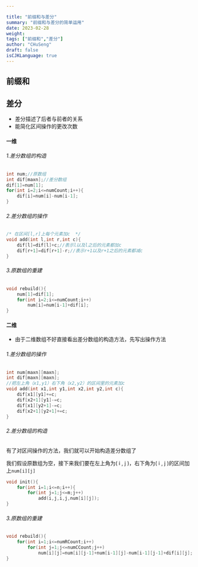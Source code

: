 ```yaml
---

title: "前缀和与差分"
summary: "前缀和与差分的简单运用"
date: 2023-02-28
weight: 
tags: ["前缀和","差分"]
author: "CHuSeng"
draft: false
isCJKLanguage: true
---
```


## 前缀和







## 差分

* 差分描述了后者与前者的关系
* 能简化区间操作的更改次数

#### 一维

###### 1.差分数组的构造

```c++
int num;//原数组
int dif[maxn];//差分数组
dif[1]=num[1];
for(int i=2;i<=numCount;i++){
    dif[i]=num[i]-num[i-1];
}

```

###### 2.差分数组的操作

```c++
/* 在区间[l,r]上每个元素加c  */
void add(int l,int r,int c){
    dif[l]=dif[l]+c;//表示l以及l之后的元素都加c
	dif[r+1]=dif[r+1]-r;//表示r+1以及r+1之后的元素都减c
}
```

###### 3.原数组的重建

```c++
void rebuild(){
    num[1]=dif[1];
	for(int i=2;i<=numCount;i++)
    	num[i]=num[i-1]+dif[i];
}
```



#### 二维

* 由于二维数组不好直接看出差分数组的构造方法，先写出操作方法

###### 1.差分数组的操作

```c++
int num[maxn][maxn];
int dif[maxn][maxn];
//把左上角（x1,y1）右下角（x2,y2）的区间里的元素加c
void add(int x1,int y1,int x2,int y2,int c){
    dif[x1][y1]+=c;
    dif[x2+1][y1]-=c;
    dif[x1][y2+1]-=c;
    dif[x2+1][y2+1]+=c;
}

```

###### 2.差分数组的构造

有了对区间操作的方法，我们就可以开始构造差分数组了

我们假设原数组为空，接下来我们要在左上角为( i , j )，右下角为( i , j )的区间加上`num[i][j]`

```c++
void init(){
    for(int i=1;i<=n;i++){
        for(int j=1;j<=m;j++)
            add(i,j,i,j,num[i][j]);   
}
```

###### 3.原数组的重建

```c++
void rebuild(){
    for(int i=1;i<=numRCount;i++)
        for(int j=1;j<=numCCount;j++)
            num[i][j]=num[i][j-1]+num[i-1][j]-num[i-1][j-1]+dif[i][j];
}
```



















